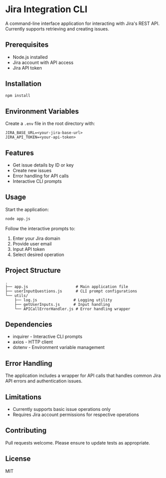 # Jira Integration CLI

A command-line interface application for interacting with Jira's REST API. Currently supports retrieving and creating issues.

## Prerequisites

- Node.js installed
- Jira account with API access
- Jira API token

## Installation

```bash
npm install
```

## Environment Variables

Create a `.env` file in the root directory with:

```
JIRA_BASE_URL=<your-jira-base-url>
JIRA_API_TOKEN=<your-api-token>
```

## Features

- Get issue details by ID or key
- Create new issues
- Error handling for API calls
- Interactive CLI prompts

## Usage

Start the application:

```bash
node app.js
```

Follow the interactive prompts to:

1. Enter your Jira domain
2. Provide user email
3. Input API token
4. Select desired operation

## Project Structure

```
.
├── app.js                     # Main application file
├── userInputQuestions.js      # CLI prompt configurations
└── utils/
    ├── log.js                # Logging utility
    ├── getUserInputs.js      # Input handling
    └── APICallErrorHandler.js # Error handling wrapper
```

## Dependencies

- inquirer - Interactive CLI prompts
- axios - HTTP client
- dotenv - Environment variable management

## Error Handling

The application includes a wrapper for API calls that handles common Jira API errors and authentication issues.

## Limitations

- Currently supports basic issue operations only
- Requires Jira account permissions for respective operations

## Contributing

Pull requests welcome. Please ensure to update tests as appropriate.

## License

MIT
